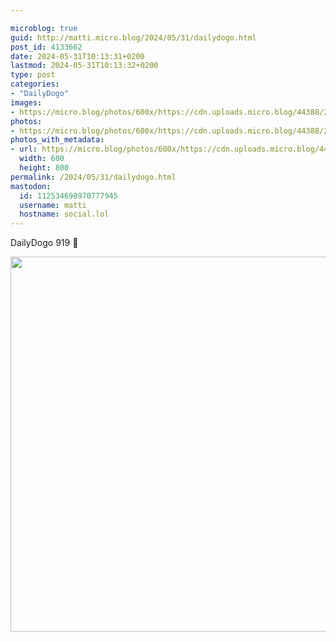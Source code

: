 ```yaml
---

microblog: true
guid: http://matti.micro.blog/2024/05/31/dailydogo.html
post_id: 4133662
date: 2024-05-31T10:13:31+0200
lastmod: 2024-05-31T10:13:32+0200
type: post
categories:
- "DailyDogo"
images:
- https://micro.blog/photos/600x/https://cdn.uploads.micro.blog/44388/2024/0150a7d7b3984dc19f9bb1b58766bb73.jpg
photos:
- https://micro.blog/photos/600x/https://cdn.uploads.micro.blog/44388/2024/0150a7d7b3984dc19f9bb1b58766bb73.jpg
photos_with_metadata:
- url: https://micro.blog/photos/600x/https://cdn.uploads.micro.blog/44388/2024/0150a7d7b3984dc19f9bb1b58766bb73.jpg
  width: 600
  height: 800
permalink: /2024/05/31/dailydogo.html
mastodon:
  id: 112534698970777945
  username: matti
  hostname: social.lol
---
```

DailyDogo 919 🐶

<img src="/media/uploads/2024/0150a7d7b3984dc19f9bb1b58766bb73.jpg" width="600" alt="" />
